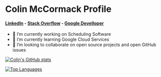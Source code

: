 # Colin McCormack Profile

#### [LinkedIn](https://www.linkedin.com/in/colin-mccormack-1a4a54229/) - [Stack Overflow](https://stackoverflow.com/users/17237035/colin-mccormack) - [Google Develloper](https://developers.google.com/profile/u/colin_mccormack)


- 🔭 I’m currently working on Scheduling Software
- 🌱 I’m currently learning Google Cloud Services
- 👯 I’m looking to collaborate on open source projects and open GitHub issues

[![Colin's GitHub stats](https://github-readme-stats.vercel.app/api?username=NorthernSantan&show_icons=true&theme=dark)](https://github.com/anuraghazra/github-readme-stats)

[![Top Languages](https://github-readme-stats.vercel.app/api/top-langs/?username=NorthernSantan&hide=CMake,Makefile)](https://github.com/anuraghazra/github-readme-stats)



